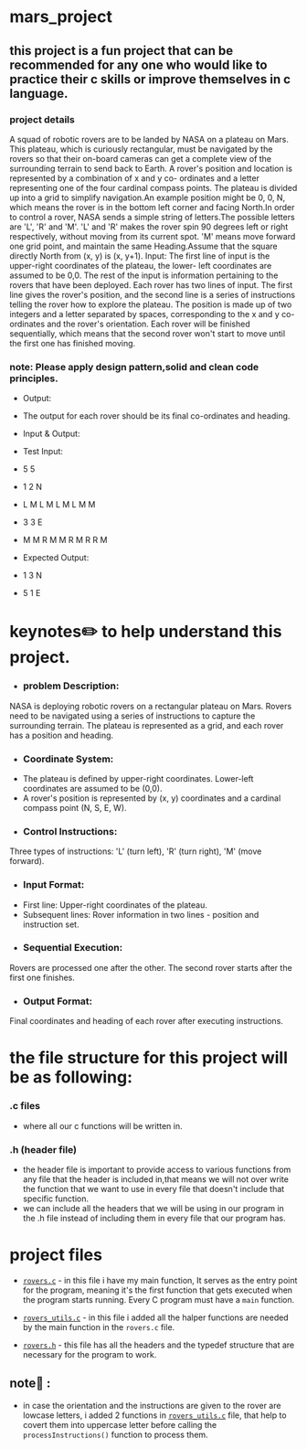 # mars_project

## this project is a fun project that can be recommended for any one who would like to practice their c skills or improve themselves in c language.
### project details 

A squad of robotic rovers are to be landed by NASA on a plateau on Mars. This plateau, which is curiously rectangular, must be navigated by the rovers so that their on-board cameras can get a complete view of the surrounding terrain to send back to Earth. A rover's position and location is represented by a combination of x and y co- ordinates and a letter representing one of the four cardinal compass points. The plateau is divided up into a grid to simplify navigation.An example position might be 0, 0, N, which means the rover is in the bottom left corner and facing North.In order to control a rover, NASA sends a simple string of letters.The possible letters are 'L', 'R' and 'M'.
'L' and 'R' makes the rover spin 90 degrees left or right respectively, without moving from its current spot.
'M' means move forward one grid point, and maintain the same Heading.Assume that the square directly North from (x, y) is (x, y+1).
Input:
The first line of input is the upper-right coordinates of the plateau, the lower- left coordinates are assumed to be 0,0. The rest of the input is information pertaining to the rovers that have been deployed. Each rover has two lines of input. The first line gives the rover's position, and the second line is a series of instructions telling the rover how to explore the plateau. The position is made up of two integers and a letter separated by spaces, corresponding to the x and y co-ordinates and the rover's orientation. Each rover will be finished sequentially, which means that the second rover won't start to move until the first one has finished moving.
### note: Please apply design pattern,solid and clean code principles.
- Output:
- The output for each rover should be its final co-ordinates and heading.
- Input & Output:
- Test Input:
- 5 5
- 1 2 N
- L M L M L M L M M
- 3 3 E
- M M R M M R M R R M

- Expected Output:
- 1 3 N
- 5 1 E
# keynotes✏️ to help understand this project.
- ### problem Description:
NASA is deploying robotic rovers on a rectangular plateau on Mars.
Rovers need to be navigated using a series of instructions to capture the surrounding terrain.
The plateau is represented as a grid, and each rover has a position and heading.
- ### Coordinate System:
- The plateau is defined by upper-right coordinates. Lower-left coordinates are assumed to be (0,0).
- A rover's position is represented by (x, y) coordinates and a cardinal compass point (N, S, E, W).
- ### Control Instructions:
Three types of instructions: 'L' (turn left), 'R' (turn right), 'M' (move forward).
- ### Input Format:
- First line: Upper-right coordinates of the plateau.
- Subsequent lines: Rover information in two lines - position and instruction set.
- ### Sequential Execution:
Rovers are processed one after the other. The second rover starts after the first one finishes.
- ### Output Format:
Final coordinates and heading of each rover after executing instructions.
# the file structure for this project will be as following:
### .c files 
- where all our c functions will be written in.
### .h (header file)
- the header file is important to provide access to various functions from any file that the header is included in,that means we will not over write the function that we want to use in every file that doesn't include that specific function.
- we can include all the headers that we will be using in our program in the .h file instead of including them in every file that our program has.

# project files

- [`rovers.c`](rovers.c) - in this file i have my main function, It serves as the entry point for the program, meaning it's the first function that gets executed when the program starts running. Every C program must have a `main` function.

- [`rovers_utils.c`](rovers_utils.c) - in this file i added all the halper functions are needed by the main function in the `rovers.c` file.
- [`rovers.h`](rovers.h) - this file has all the headers and the typedef structure that are necessary for the program to work.

## note📝 :
- in case the orientation and the instructions are given to the rover are lowcase letters, i added 2 functions in [`rovers_utils.c`](rovers_utils.c) file, that help to covert them into uppercase letter before calling the `processInstructions()` function to process them.




